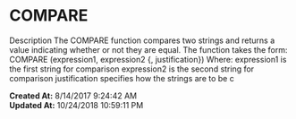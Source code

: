# COMPARE

Description The COMPARE function compares two strings and returns a value indicating whether or not they are equal. The function takes the form: COMPARE (expression1, expression2 {, justification}) Where: expression1 is the first string for comparison expression2 is the second string for comparison justification specifies how the strings are to be c  

**Created At:** 8/14/2017 9:24:42 AM  
**Updated At:** 10/24/2018 10:59:11 PM  

